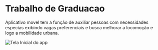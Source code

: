 # Trabalho de Graduacao
Aplicativo movel tem a função de auxiliar pessoas com necessidades especias exibindo  vagas preferenciais e busca  melhorar a locomoção e logo a mobilidade urbana.

![Tela Inicial do app](https://github.com/allefsousa/TrabalhoGraduacao/blob/master/app/src/main/res/drawable/openapp.png)

